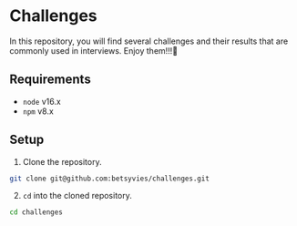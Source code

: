 # Challenges

In this repository, you will find several challenges and their results that are commonly used in interviews.
Enjoy them!!!🚀

## Requirements

- `node` v16.x
- `npm` v8.x

## Setup

1. Clone the repository.

```sh
git clone git@github.com:betsyvies/challenges.git
```

2. `cd` into the cloned repository.

```sh
cd challenges
```
